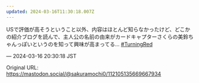 ```yaml
---
updated: 2024-03-16T11:30:18.007Z
---
```


<p>USで評価が高そうということ以外、内容はほとんど知らなかったけど、どこかの紹介ブログを読んで、主人公の名前の由来がカードキャプターさくらの美鈴ちゃんっぽいというのを知って興味が高まってる… <a href="https://mastodon.social/tags/TurningRed" class="mention hashtag" rel="tag">#<span>TurningRed</span></a></p>

&mdash; 2024-03-16 20:30:18 JST

Original URL: https://mastodon.social/@sakuramochi0/112105135669667934
